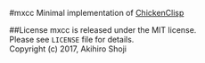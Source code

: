 #mxcc
Minimal implementation of [ChickenClisp](https://github.com/alphaKAI/ChickenClisp)  

##License
mxcc is released under the MIT license.  
Please see `LICENSE` file for details.  
Copyright (c) 2017, Akihiro Shoji  
